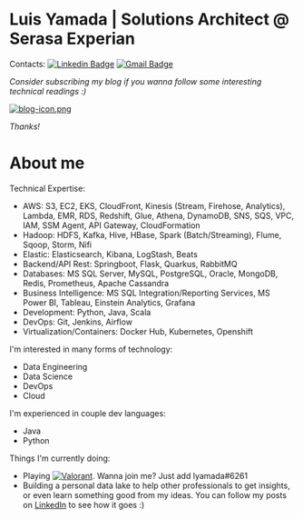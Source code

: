 # Luis Yamada | Solutions Architect @ Serasa Experian

Contacts:
[![Linkedin Badge](https://img.shields.io/badge/-LinkedIn-blue?style=flat-square&logo=Linkedin&logoColor=white&link=https://www.linkedin.com/in/luis-yamada/)](https://www.linkedin.com/in/luis-yamada/)
[![Gmail Badge](https://img.shields.io/badge/-Gmail-c14438?style=flat-square&logo=Gmail&logoColor=white&link=mailto:luishm.yamada@gmail.com)](mailto:luishm.yamada@gmail.com)

*Consider subscribing my blog if you wanna follow some interesting technical readings :)*

[![blog-icon.png](https://i.postimg.cc/5ykMhXy8/blog-icon.png)](https://lyamada.tech.blog/)

*Thanks!*

# About me

Technical Expertise:
- AWS: S3, EC2, EKS, CloudFront, Kinesis (Stream, Firehose, Analytics), Lambda, EMR, RDS, Redshift, Glue, Athena, DynamoDB, SNS, SQS, VPC, IAM, SSM Agent, API Gateway, CloudFormation
- Hadoop: HDFS, Kafka, Hive, HBase, Spark (Batch/Streaming), Flume, Sqoop, Storm, Nifi
- Elastic: Elasticsearch, Kibana, LogStash, Beats
- Backend/API Rest: Springboot, Flask, Quarkus, RabbitMQ
- Databases: MS SQL Server, MySQL, PostgreSQL, Oracle, MongoDB, Redis, Prometheus, Apache Cassandra
- Business Intelligence: MS SQL Integration/Reporting Services, MS Power BI, Tableau, Einstein Analytics, Grafana
- Development: Python, Java, Scala
- DevOps: Git, Jenkins, Airflow
- Virtualization/Containers: Docker Hub, Kubernetes, Openshift

I'm interested in many forms of technology:
- Data Engineering
- Data Science
- DevOps
- Cloud

I'm experienced in couple dev languages:
- Java
- Python

Things I'm currently doing:

- Playing [![Valorant](https://storage.gra.cloud.ovh.net/v1/AUTH_296c7803aa594af69d39b970927c8fb9/media/tournaments_avatars/QP/QPvlHJYMyXTaspGb.png)](https://playvalorant.com/). Wanna join me? Just add lyamada#6261
- Building a personal data lake to help other professionals to get insights, or even learn something good from my ideas. You can follow my posts on [LinkedIn](https://www.linkedin.com/in/luis-yamada/) to see how it goes :)
